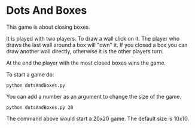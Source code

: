 # Dots And Boxes 
This game is about closing boxes.

It is played with two players. To draw a wall click on it. The player who draws the last wall around a box will "own" it. If you closed a box you can draw another wall directly, otherwise it is the other players turn.

At the end the player with the most closed boxes wins the game.

To start a game do:
```
python dotsAndBoxes.py
```
You can add a number as an argument to change the size of the game.
```
python dotsAndBoxes.py 20
```
The command above would start a 20x20 game. The default size is 10x10.
